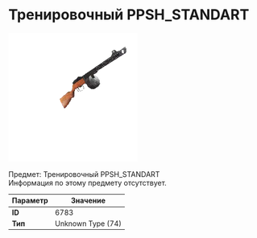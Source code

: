 # Тренировочный PPSH_STANDART

![Item Image](../img/6783.webp?raw=true)

Предмет: Тренировочный PPSH_STANDART<br>Информация по этому предмету отсутствует.


| Параметр | Значение |
|----------|----------|
| **ID** | 6783 |
| **Тип** | Unknown Type (74) |

